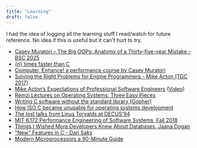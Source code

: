 ```yaml
---
title: "Learning"
draft: false
---
```


I had the idea of logging all the learning stuff I read/watch for future reference. No idea if this is useful but it can't hurt to try.

- [Casey Muratori – The Big OOPs: Anatomy of a Thirty-five-year Mistake – BSC 2025](https://www.youtube.com/watch?v=wo84LFzx5nI)
- [{n} times faster than C](https://owen.cafe/posts/six-times-faster-than-c/)
- [Computer, Enhance! a performance course by Casey Muratori](https://www.computerenhance.com/)
- [Solving the Right Problems for Engine Programmers - Mike Acton (TGC 2017)](https://www.youtube.com/watch?v=4B00hV3wmMY)
- [Mike Acton’s Expectations of Professional Software Engineers](https://adamj.eu/tech/2022/06/17/mike-actons-expectations-of-professional-software-engineers/) ([Video](https://www.youtube.com/watch?v=cV5HArLYajE))
- [Remzi Lectures on Operating Systems: Three Easy Pieces](https://pages.cs.wisc.edu/~remzi/Classes/537/Spring2018/Discussion/videos.html)
- [Writing C software without the standard library (Gopher)](gopher://sdf.org:70/0/users/loli/programming/c_without_standard_library_linux.txt)
- [How ISO C became unusable for operating systems development](https://arxiv.org/abs/2201.07845)
- [The lost talks from Linus Torvalds at DECUS'94](https://archive.org/details/199405-decusnew-orleans)
- [MIT 6.172 Performance Engineering of Software Systems, Fall 2018](https://www.youtube.com/playlist?list=PLUl4u3cNGP63VIBQVWguXxZZi0566y7Wf)
- [Things I Wished More Developers Knew About Databases, Jaana Dogan](https://rakyll.medium.com/things-i-wished-more-developers-knew-about-databases-2d0178464f78)
- ["New" Features in C - Dan Saks](https://www.youtube.com/watch?v=ieERUEhs910)
- [Modern Microprocessors a 90-Minute Guide](http://www.lighterra.com/papers/modernmicroprocessors/)
